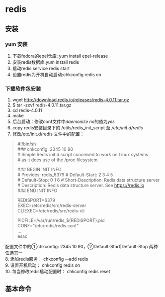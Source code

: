 # redis
## 安装
### yum 安装
   1. 下载fedora的epel仓库: yum install epel-release
   2. 安装redis数据库:yum install redis
   3. 启动redis:service redis start
   4. 设置redis为开机自动启动:chkconfig redis on
### 下载软件包安装
   1. wget http://download.redis.io/releases/redis-4.0.11.tar.gz
   2. $ tar -zxvf redis-4.0.11.tar.gz
   3. cd redis-4.0.11
   4. make
   5. 后台启动：修改conf文件中*daemonize no*的值为*yes*
   6. copy redis安装目录下的 /utils/redis_init_script 至 _/etc/init.d/redis_
   7. 修改/etc/init.d/redis 文件中的配置：
> \#!/bin/sh   
> \### chkconfig: 2345 10 90  
> \# Simple Redis init.d script conceived to work on Linux systems   
> \# as it does use of the /proc filesystem. 
>
> \### BEGIN INIT INFO  
> \# Provides:     redis_6379 
> \# Default-Start:        2 3 4 5  
> \# Default-Stop:         0 1 6 
> \# Short-Description:    Redis data structure server   
> \# Description:          Redis data structure server. See https://redis.io  
> \### END INIT INFO 
>  
> REDISPORT=6379  
> EXEC=/etc/redis/src/redis-server  
> CLIEXEC=/etc/redis/src/redis-cli  
>  
> PIDFILE=/var/run/redis_${REDISPORT}.pid 
> CONF="/etc/redis/redis.conf"   
> ...    
> esac   

  配置文件中的①chkconfig: 2345 10 90，②Default-Start|Default-Stop 两种任选其一    
  8. 添加redis服务： chkconfig --add redis    
  9. 设置开机启动： chkconfig redis on    
  10. 每当修改redis启动配置时： chkconfig redis reset    
## 基本命令
